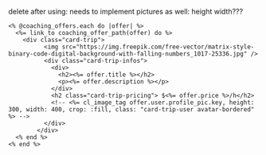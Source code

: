 
delete after using:
needs to implement pictures as well:
height width???

    <% @coaching_offers.each do |offer| %>
      <%= link_to coaching_offer_path(offer) do %>
        <div class="card-trip">
              <img src="https://img.freepik.com/free-vector/matrix-style-binary-code-digital-background-with-falling-numbers_1017-25336.jpg" />
              <div class="card-trip-infos">
                <div>
                  <h2><%= offer.title %></h2>
                  <p><%= offer.description %></p>
                </div>
                <h2 class="card-trip-pricing"> $<%= offer.price %>/h</h2>
                <!-- <%= cl_image_tag offer.user.profile_pic.key, height: 300, width: 400, crop: :fill, class: "card-trip-user avatar-bordered" %> -->
              </div>
            </div>
      <% end %>
    <% end %>
